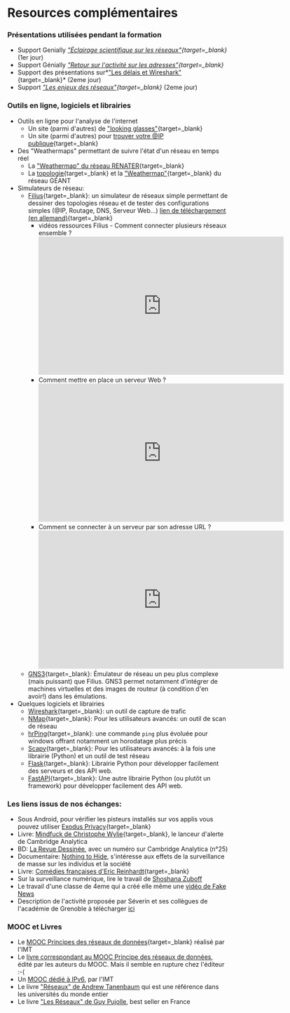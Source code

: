 # Resources complémentaires

### Présentations utilisées pendant la formation

* Support Genially *["Éclairage scientifique sur les
  réseaux"](https://view.genial.ly/60524fc89b3f0f0d928b5f9c){target=_blank}* (1er
  jour)
* Support Génially *["Retour sur l'activité sur les adresses"](https://view.genial.ly/608725ea101f0b0d197f3dbb){target=_blank}*
* Support des présentations sur*["Les délais et Wireshark"](resources/20210428--MPLS-Delais_et_Wireshark.pdf){target=_blank}*
  (2eme jour)
* Support *["Les enjeux des
  réseaux"](resources/20210428--MPLS-Enjeux_des_reseaux.pdf){target=_blank}*
  (2eme jour)

### Outils en ligne, logiciels et librairies 
* Outils en ligne pour l'analyse de l'internet
    * Un site (parmi d'autres) de ["looking glasses"](https://www.bgp4.as/looking-glasses){target=_blank}
    * Un site (parmi d'autres) pour [trouver votre @IP publique](https://ip.lafibre.info/){target=_blank}
* Des "Weathermaps" permettant de suivre l'état d'un réseau en temps
  réel
    * La ["Weathermap" du réseau
      RENATER](https://www.renater.fr/sites/default/files/weathermap/weathermap_metropole.html){target=_blank}
    * La
      [topologie](https://www.geant.org/resources/publishingimages/geant_topology_map_december_2018.jpg){target=_blank}
      et la
      ["Weathermap"](https://tools.geant.org/portal/links/p-cacti/plugins/weathermap/weathermap-cacti-plugin.php?group_id=2){target=_blank}
      du réseau GÉANT
* Simulateurs de réseau:
    * [Filius](https://ent2d.ac-bordeaux.fr/disciplines/sti-college/2019/09/25/filius-un-logiciel-de-simulation-de-reseau-simple-et-accessible/){target=_blank}:
      un simulateur de réseaux simple permettant de dessiner des
      topologies réseau et de tester des configurations simples (@IP,
      Routage, DNS, Serveur Web...) [lien de téléchargement (en
      allemand)](https://www.lernsoftware-filius.de/Herunterladen){target=_blank}
        * vidéos ressources  Filius - Comment connecter plusieurs réseaux ensemble ?
          <iframe width="560" height="315" src="https://www.youtube.com/watch?v=bkaRSt5TUbY" 
          frameborder="0" allow="accelerometer; autoplay; clipboard-write; encrypted-media; 
          gyroscope; picture-in-picture" allowfullscreen></iframe>
        * Comment mettre en place un serveur Web ?
          <iframe width="560" height="315" src="https://www.youtube.com/watch?v=pS_rpzolCy8" 
          frameborder="0" allow="accelerometer; autoplay; clipboard-write; encrypted-media; 
          gyroscope; picture-in-picture" allowfullscreen></iframe>
        * Comment se connecter à un serveur par son adresse URL ?
          <iframe width="560" height="315" src="https://www.youtube.com/watch?v=aHAmIwBhZdU" 
          frameborder="0" allow="accelerometer; autoplay; clipboard-write; encrypted-media; 
          gyroscope; picture-in-picture" allowfullscreen></iframe>
    * [GNS3](https://www.gns3.com/){target=_blank}: Émulateur de réseau un peu plus
      complexe (mais puissant) que Filius. GNS3 permet notamment
      d'intégrer de machines virtuelles et des images de routeur (à
      condition d'en avoir!) dans les émulations.
* Quelques logiciels et librairies
    * [Wireshark](https://www.wireshark.org/){target=_blank}: un outil
      de capture de trafic
    * [NMap](https://nmap.org/){target=_blank}: Pour les utilisateurs
      avancés: un outil de scan de réseau 
    * [hrPing](https://www.cfos.de/en/ping/ping.htm){target=_blank}: une
      commande `ping` plus évoluée pour windows offrant notamment un
      horodatage plus précis
    * [Scapy](https://scapy.net/){target=_blank}: Pour les utilisateurs
      avancés: à la fois une librairie (Python) et un outil de test
      réseau
    * [Flask](https://palletsprojects.com/p/flask/){target=_blank}:
      Librairie Python pour développer facilement des serveurs et des
      API web.
    * [FastAPI](https://fastapi.tiangolo.com/){target=_blank}: Une autre
      librairie Python (ou plutôt un framework) pour développer
      facilement des API web.


### Les liens issus de nos échanges:

  * Sous Android, pour vérifier les pisteurs installés sur vos applis
    vous pouvez utiliser [Exodus Privacy](https://exodus-privacy.eu.org/fr/){target=_blank}
  * Livre: [Mindfuck de Christophe Wylie](https://www.babelio.com/livres/Wylie-Mindfuck/1321716){target=_blank}, le lanceur d'alerte de Cambridge Analytica
  * BD: [La Revue Dessinée](https://www.4revues.fr/la-revue-dessinee/),
    avec un numéro sur Cambridge Analytica (n°25) 
  * Documentaire: [Nothing to Hide](https://fr.wikipedia.org/wiki/Nothing_to_Hide),
      s'intéresse aux effets de la surveillance de
    masse sur les individus et la société 
  * Livre: [Comédies françaises d'Eric Reinhardt](https://www.babelio.com/livres/Reinhardt-Comedies-francaises/1239543){target=_blank}
  * Sur la surveillance numérique, lire le travail de [Shoshana
    Zuboff](https://fr.wikipedia.org/wiki/Shoshana_Zuboff)
  * Le travail d'une classe de 4eme qui a créé elle même une [vidéo de
    Fake
    News](https://blog.francetvinfo.fr/l-instit-humeurs/2021/02/20/video-des-eleves-denoncent-les-chats-pour-lutter-contre-le-complotisme.html) <!-- lien direct vers la video: https://vimeo.com/166931978 -->
  * Description de l'activité proposée par Séverin et ses collègues 
    de l'académie de Grenoble à télécharger [ici](https://filesender.renater.fr/?s=download&token=73fefedc-2e2c-4597-b5e7-9347af9f052c)

### MOOC et Livres

* Le [MOOC Principes des réseaux de
  données](https://www.fun-mooc.fr/fr/cours/principes-des-reseaux-de-donnees/?edit&language=fr){target=_blank}
  réalisé par l'IMT
* Le [livre correspondant au MOOC Principe des réseaux de
  données](https://www.eyrolles.com/Informatique/Livre/les-reseaux-9782746246591/),
  édité par les auteurs du MOOC. Mais il semble en rupture chez
  l'éditeur :-(
* Un [MOOC dédié à IPv6](https://www.fun-mooc.fr/fr/cours/objectif-ipv6/), par l'IMT
* Le livre ["Réseaux" de Andrew
  Tanenbaum](https://www.eyrolles.com/Informatique/Livre/reseaux-9782744075216/)
  qui est une référence dans les universités du monde entier
* Le livre ["Les Réseaux" de Guy
  Pujolle](https://www.eyrolles.com/Informatique/Livre/les-reseaux-9782212675351/),
  best seller en France

